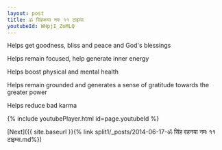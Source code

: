 ```yaml
---
layout: post
title: ॐ सिंहकया नमः ११ टाइम्स
youtubeId: WHpjI_ZoMLQ
---
```

 
 
Helps get goodness, bliss and peace and God's blessings
 
Helps remain focused, help generate inner energy 
 
Helps boost physical and mental health 
 
Helps remain grounded and generates a sense of gratitude towards the greater power 
 
Helps reduce bad karma
 
 
 
 


{% include youtubePlayer.html id=page.youtubeId %}
 
[Next]({{ site.baseurl }}{% link  split1/_posts/2014-06-17-ॐ सिंह वहनया नमः ११ टाइम्स.md%})
 
